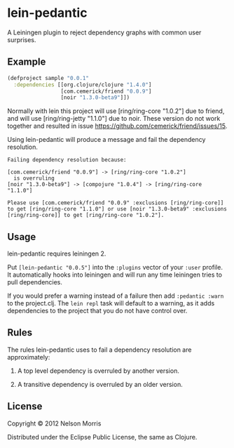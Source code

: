 # lein-pedantic

A Leiningen plugin to reject dependency graphs with common user surprises.

## Example

```clojure
(defproject sample "0.0.1"
  :dependencies [[org.clojure/clojure "1.4.0"]
                 [com.cemerick/friend "0.0.9"]
                 [noir "1.3.0-beta9"]])
```

Normally with lein this project will use [ring/ring-core "1.0.2"] due to friend, and will use [ring/ring-jetty "1.1.0"] due to noir.  These version do not work together and resulted in issue https://github.com/cemerick/friend/issues/15.

Using lein-pedantic will produce a message and fail the dependency resolution.

```
Failing dependency resolution because:

[com.cemerick/friend "0.0.9"] -> [ring/ring-core "1.0.2"]
  is overruling
[noir "1.3.0-beta9"] -> [compojure "1.0.4"] -> [ring/ring-core "1.1.0"]

Please use [com.cemerick/friend "0.0.9" :exclusions [ring/ring-core]] to get [ring/ring-core "1.1.0"] or use [noir "1.3.0-beta9" :exclusions [ring/ring-core]] to get [ring/ring-core "1.0.2"].
```

## Usage

lein-pedantic requires leiningen 2.

Put `[lein-pedantic "0.0.5"]` into the `:plugins` vector of your `:user` profile.  It automatically hooks into leiningen and will run any time leiningen tries to pull dependencies.

If you would prefer a warning instead of a failure then add `:pedantic :warn` to the project.clj.  The `lein repl` task will default to a warning, as it adds dependencies to the project that you do not have control over.

## Rules

The rules lein-pedantic uses to fail a dependency resolution are approximately:

1. A top level dependency is overruled by another version.

2. A transitive dependency is overruled by an older version.

## License

Copyright © 2012 Nelson Morris

Distributed under the Eclipse Public License, the same as Clojure.